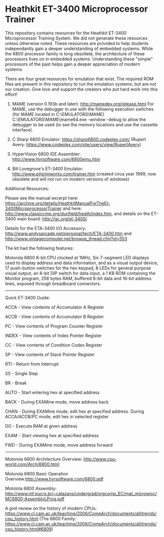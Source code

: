 # Heathkit ET-3400 Microprocessor Trainer

This repository contains resources for the Heathkit ET-3400 Microprocessor Training System.  We did not generate these resources unless otherwise noted.  These resources are provided to help students independantly gain a deeper understanding of embedded systems.  While the 6800 processor family is long obsoltete, the architecture of these processors lives on in embedded systems.  Understanding these "simple" processors of the past helps gain a deeper appreciation of modern systems.  

There are four great resources for emulation that exist.  The required ROM files are present in this repository to run the emulation systems, but are not our creation.  Give love and support the creators who put hard work into this effort!

1) MAME (version 0.193b and later): http://mamedev.org/release.html  For MAME, use the debugger in use with the following execution switches (for MAME located in C:\EMULATORS\MAME\) C:\EMULATORS\MAME\mame64.exe -window -debug to allow the debugger to be used (to see the memory locations and use the cassette interface). 

2) C Sharp 6800 Emulator: https://sharp6800.codeplex.com/ (Rupert Avery: https://www.codeplex.com/site/users/view/RupertAvery)

3) HyperVision 6800 IDE Assembler: http://www.hvrsoftware.com/6800emu.htm

4) Bill Lovegrove's ET-3400 Emulator: http://www.pilgrimworks.com/trainer.htm (created circa year 1999, now obsolete and will not run on modern versions of windows)


Additional Resources:

Please see the manual excerpt here:  https://archive.org/details/HeathkitManualForTheEt-3400MicroprocessorTrainer and here: http://www.classiccmp.org/dunfield/heath/index.htm, and details on the ET-3400 main board: http://gc.org/et-3400/

Details for the ETA-3400 I/O Accessory: http://www.andysarcade.net/personal/tech/ETA-3400.htm and http://www.vintagecomputer.net/browse_thread.cfm?id=553


The kit had the following features:

Motorola 6800 8-bit CPU clocked at 1MHz, Six 7-segment LED displays used to display address and data information, and as a visual output device, 17 push-button switches for the hex keypad, 8 LEDs for general purpose visual output, an 8-bit DIP switch for data input, a 1 KB ROM containing the Monitor program, 256 bytes RAM, buffered 8-bit data and 16-bit address lines, exposed through breadboard connectors.



***************************************************

Quick ET-3400 Guide:

ACCA - View contents of Accumulator A Register

ACCB - View contents of Accumulator B Register

PC - View contents of Program Counter Register

INDEX - View contents of Index Pointer Register

CC - View contents of Condition Codes Register

SP - View contents of Stack Pointer Register

RTI - Return from Interrupt

SS - Single Step

BR - Break

AUTO - Start entering hex at specified address

BACK - During EXAMine mode, move address back

CHAN - During EXAMine mode, edit hex at specified address. During ACCA/ACCB/PC mode, edit hex in selected register

DO - Execute RAM at given address

EXAM - Start viewing hex at specified address

FWD - During EXAMine mode, move address forward

***************************************************

Motorola 6800 Architecture Overview:  http://www.cpu-world.com/Arch/6800.html

Motorola 6800 Basic Operation Overview:http://www.hvrsoftware.com/6800.pdf

Motolola 6800 Assembly:  http://www.inf.pucrs.br/~calazans/undergrad/orgcomp_EC/mat_microproc/MC6800-AssemblyLProg.pdf

A gret review on the history of modern CPUs: https://www.cl.cam.ac.uk/teaching/2006/CompArch/documents/all/trends/cpu_history.html (The 6800 Family: https://www.cl.cam.ac.uk/teaching/2006/CompArch/documents/all/trends/cpu_history.html#6809)
